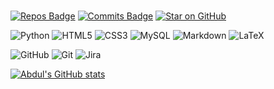 ### 
[![Repos Badge](https://badges.pufler.dev/repos/Halirua)](https://badges.pufler.dev) [![Commits Badge](https://badges.pufler.dev/commits/monthly/Halirua)](https://badges.pufler.dev) [![Star on GitHub](https://img.shields.io/badge/linkedin-000000?style=for-the-badge&logo=linkedin&logoColor=#0c1014)](https://linkedin.com/in/halirua)

![Python](https://img.shields.io/badge/python-000000?style=for-the-badge&logo=python&logoColor=#0c1014) ![HTML5](https://img.shields.io/badge/html5-000000?style=for-the-badge&logo=html5&logoColor=#0c1014) ![CSS3](https://img.shields.io/badge/css3-000000?style=for-the-badge&logo=css3&logoColor=#0c1014) ![MySQL](https://img.shields.io/badge/mysql-000000?style=for-the-badge&logo=mysql&logoColor=FFFFFF) ![Markdown](https://img.shields.io/badge/markdown-000000?style=for-the-badge&logo=markdown&logoColor=#0c1014) ![LaTeX](https://img.shields.io/badge/latex-000000?style=for-the-badge&logo=latex&logoColor=#0c1014)

![GitHub](https://img.shields.io/badge/github-000000?style=for-the-badge&logo=github&logoColor=#0c1014) ![Git](https://img.shields.io/badge/git-000000?style=for-the-badge&logo=git&logoColor=#0c1014) ![Jira](https://img.shields.io/badge/jira-000000?style=for-the-badge&logo=jira&logoColor=#0c1014) 




[![Abdul's GitHub stats](https://github-readme-stats.vercel.app/api?username=Halirua&theme=gotham&)](https://github.com/anuraghazra/github-readme-stats)



<!--
**


Here are some ideas to get you started:

- 🔭 I’m currently working on ...
- 🌱 I’m currently learning ...
- 👯 I’m looking to collaborate on ...
- 🤔 I’m looking for help with ...
- 💬 Ask me about ...
- 📫 How to reach me: ...
- 😄 Pronouns: ...
- ⚡ Fun fact: ...
-->
